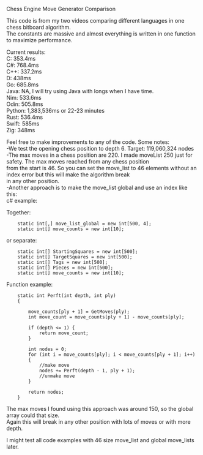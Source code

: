 Chess Engine Move Generator Comparison

This code is from my two videos comparing different languages in one chess bitboard algorithm.  
The constants are massive and almost everything is written in one function to maximize performance.  

Current results:  
C: 353.4ms  
C#: 768.4ms  
C++: 337.2ms  
D: 438ms  
Go: 685.8ms  
Java: NA, I will try using Java with longs when I have time.  
Nim: 533.6ms  
Odin: 505.8ms  
Python: 1,383,536ms or 22-23 minutes  
Rust: 536.4ms  
Swift: 585ms  
Zig: 348ms  
  
Feel free to make improvements to any of the code. Some notes:  
-We test the opening chess position to depth 6. Target: 119,060,324 nodes  
-The max moves in a chess position are 220. I made moveList 250 just for safety. The max moves reached from any chess position  
from the start is 46. So you can set the move_list to 46 elements without an index error but this will make the algorithm break   
in any other position.  
-Another approach is to make the move_list global and use an index like this:  
c# example:  
  
Together:  

        static int[,] move_list_global = new int[500, 4];
        static int[] move_counts = new int[10];

or separate:  
      
        static int[] StartingSquares = new int[500];
        static int[] TargetSquares = new int[500];
        static int[] Tags = new int[500];
        static int[] Pieces = new int[500];
        static int[] move_counts = new int[10];

Function example:  

        static int Perft(int depth, int ply)
        {

            move_counts[ply + 1] = GetMoves(ply);
            int move_count = move_counts[ply + 1] - move_counts[ply];

            if (depth <= 1) {
                return move_count;
            }

            int nodes = 0;
            for (int i = move_counts[ply]; i < move_counts[ply + 1]; i++)
            {
                //make move
                nodes += Perft(depth - 1, ply + 1);
                //unmake move
            }

            return nodes;
        }

  The max moves I found using this approach was around 150, so the global array could that size.  
  Again this will break in any other position with lots of moves or with more depth.  

  I might test all code examples with 46 size move_list and global move_lists later.  
